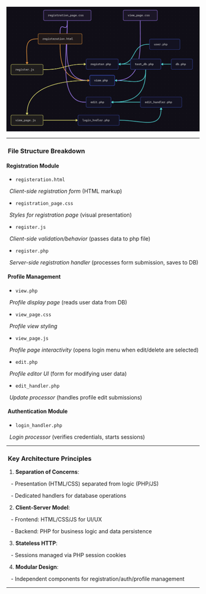 ![](Documentation/PastedIMG.png)

  

---

  

###  File Structure Breakdown

#### **Registration Module**

- `registeration.html`  

  *Client-side registration form* (HTML markup)

- `registration_page.css`  

  *Styles for registration page* (visual presentation)

- `register.js`  

  *Client-side validation/behavior* (passes data to php file)

- `register.php`  

  *Server-side registration handler* (processes form submission, saves to DB)

####  **Profile Management**

- `view.php`  

  *Profile display page* (reads user data from DB)

- `view_page.css`  

  *Profile view styling*

- `view_page.js`  

  *Profile page interactivity* (opens login menu when edit/delete are selected)

- `edit.php`  

  *Profile editor UI* (form for modifying user data)

- `edit_handler.php`  

  *Update processor* (handles profile edit submissions)

####  **Authentication Module**

- `login_handler.php`  

  *Login processor* (verifies credentials, starts sessions)

  

---

  

###  Key Architecture Principles

1. **Separation of Concerns**:

   - Presentation (HTML/CSS) separated from logic (PHP/JS)

   - Dedicated handlers for database operations

2. **Client-Server Model**:

   - Frontend: HTML/CSS/JS for UI/UX

   - Backend: PHP for business logic and data persistence

3. **Stateless HTTP**:

   - Sessions managed via PHP session cookies

4. **Modular Design**:

   - Independent components for registration/auth/profile management

  

---